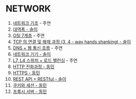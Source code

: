 # NETWORK

1. [네트워크 기초](https://polydactyl-impala-301.notion.site/4a0f54a2586f469e9f28dd663395e5e4?pvs=4) - 주연
2. [대역폭 - 솔이](https://flossy-longship-14b.notion.site/Bandwidth-6c80555968904f58851373b1aecb785d?pvs=4)
3. [OSI 7계층](https://polydactyl-impala-301.notion.site/OSI-7-7d75e296ab314295a07e98b8f0b3294a?pvs=4) - 주연
4. [TCP 의 연결 및 해제 과정 (3, 4 - way hands shanking) - 솔이](https://flossy-longship-14b.notion.site/TCP-3-4-way-hands-shanking-070d08e7006149798845bc79df0d68ab?pvs=4)
5. [DNS + 웹 통신 흐름](https://polydactyl-impala-301.notion.site/DNS-e386fde72242427da4561a298f5a5e53?pvs=4) - 주연
6. [네트워크 기기 - 솔이](https://flossy-longship-14b.notion.site/fc78f1688dbf4c4085ac3f4ecd2ec41e?pvs=4)
7. [L7, L4 스위치 + 로드 밸런싱](https://polydactyl-impala-301.notion.site/L7-L4-d978833d093247ccb3047a412148f1c6?pvs=4) - 주연
8. [HTTP 진화과정 - 동민](https://www.notion.so/ehdals0405/HTTP-568841a8c7c14c66aaaab759dcd3c27d)
9. [HTTPS - 동민](https://www.notion.so/ehdals0405/HTTPS-967faa46cfc1405f9ab904a9e0fa62db)
10. [REST API + RESTful - 솔이](https://flossy-longship-14b.notion.site/REST-API-RESTful-4c03f22d4e304e699b0ed267d9dc9c2e?pvs=4)
11. [쿠키와 세션 - 동민](https://www.notion.so/ehdals0405/Cookie-Session-bfbcfdbc56334cf8b4aa47785fe748a8#d59f064fe53a4ee99a4f08fcb8e23be7) 
12. [프록시 서버 - 동민](https://www.notion.so/ehdals0405/e8c818253c1242169567427e43287f59)
